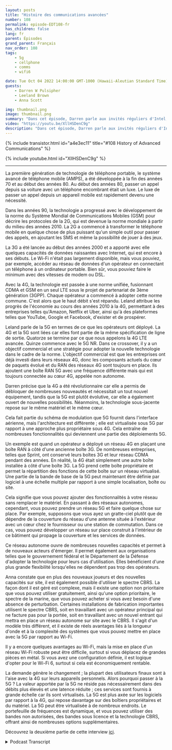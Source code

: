 ```yaml
---
layout: posts
title: "Histoire des communications avancées"
number: 108
permalink: episode-EDT108-fr
has_children: false
lang: fr
parent: Épisodes
grand_parent: Français
nav_order: 108
tags:
    - 5g
    - cellphone
    - comms
    - wifi6

date: Tue Oct 04 2022 14:00:00 GMT-1000 (Hawaii-Aleutian Standard Time)
guests:
    - Darren W Pulsipher
    - Leeland Brown
    - Anna Scott

img: thumbnail.png
image: thumbnail.png
summary: "Dans cet épisode, Darren parle aux invités réguliers d'Intel, Leland Brown, ingénieur principal : directeur technique des communications avancées, et Dr Anna Scott, architecte principal des technologies de pointe pour le secteur public, de l'histoire des communications avancées."
video: "https://youtu.be/XllHSDenC9g"
description: "Dans cet épisode, Darren parle aux invités réguliers d'Intel, Leland Brown, ingénieur principal : directeur technique des communications avancées, et Dr Anna Scott, architecte principal des technologies de pointe pour le secteur public, de l'histoire des communications avancées."
---
```


<div>
{% include transistor.html id="a4e3ec11" title="#108 History of Advanced Communications" %}

{% include youtube.html id="XllHSDenC9g" %}
</div>

---

La première génération de technologie de téléphone portable, le système avancé de téléphone mobile (AMPS), a été développée à la fin des années 70 et au début des années 80. Au début des années 80, passer un appel depuis sa voiture avec un téléphone encombrant était un luxe. Le luxe de passer un appel depuis un appareil mobile est rapidement devenu une nécessité.

Dans les années 90, la technologie a progressé avec le développement de la norme du Système Mondial de Communications Mobiles (GSM) pour décrire les protocoles de la 2G, qui est devenue la norme mondiale à partir du milieu des années 2010. La 2G a commencé à transformer le téléphone mobile en quelque chose de plus puissant qu'un simple outil pour passer des appels, en ajoutant les SMS et même la possibilité de jouer à des jeux.

La 3G a été lancée au début des années 2000 et a apporté avec elle quelques capacités de données naissantes avec Internet, qui est encore à ses débuts. Le Wi-Fi n'était pas largement disponible, mais vous pouviez, par exemple, accéder au réseau de données d'un opérateur en connectant un téléphone à un ordinateur portable. Bien sûr, vous pouviez faire le minimum avec des vitesses de modem ou DSL.

Avec la 4G, la technologie est passée à une norme unifiée, fusionnant CDMA et GSM en un seul LTE sous le projet de partenariat de 3ème génération (3GPP). Chaque opérateur a commencé à adopter cette norme commune. C'est alors que le haut débit s'est répandu. Leland attribue les progrès de l'économie au cours des années 2010 à la 4G, permettant à des entreprises telles qu'Amazon, Netflix et Uber, ainsi qu'à des plateformes telles que YouTube, Google et Facebook, d'exister et de prospérer.

Leland parle de la 5G en termes de ce que les opérateurs ont déployé. La 4G et la 5G sont liées car elles font partie de la même spécification de ligne de sortie. Quatorze se termine par ce que nous appelons la 4G LTE avancée. Quinze commence avec le 5G NR. Dans ce crossover, il y a un objectif commercial et une stratégie pour adopter la nouvelle technologie dans le cadre de la norme. L'objectif commercial est que les entreprises ont déjà investi dans leurs réseaux 4G, donc les composants actuels du cœur de paquets évolué et du RAN des réseaux 4G sont toujours en place. Ils ajoutent une boîte RAN 5G avec une fréquence différente mais qui est toujours connectée au cœur 4G, appelée non autonome.

Darren précise que la 4G a été révolutionnaire car elle a permis de débloquer de nombreuses nouveautés et nécessitait un tout nouvel équipement, tandis que la 5G est plutôt évolutive, car elle a également ouvert de nouvelles possibilités. Néanmoins, la technologie sous-jacente repose sur le même matériel et le même cœur.

Cela fait partie du schéma de modulation que 5G fournit dans l'interface aérienne, mais l'architecture est différente ; elle est virtualisée sous 5G par rapport à une approche plus propriétaire sous 4G. Cela entraîne de nombreuses fonctionnalités qui deviennent une partie des déploiements 5G.

Un exemple est quand un opérateur a déployé un réseau 4G en plaçant une boîte RAN à côté d'une ancienne boîte 3G. De nombreuses entreprises, telles que Sprint, ont conservé leurs boîtes 3G et leur réseau CDMA pendant des années. En réalité, la 4G était simplement une autre boîte installée à côté d'une boîte 3G. La 5G prend cette boîte propriétaire et permet la répartition des fonctions de cette boîte sur un réseau virtualisé. Une partie de la bande de base de la 5G peut maintenant être définie par logiciel à une échelle multiple par rapport à une simple localisation, boîte ou site.

Cela signifie que vous pouvez ajouter des fonctionnalités à votre réseau sans remplacer le matériel. En passant à des réseaux autonomes, cependant, vous pouvez prendre un réseau 5G et faire quelque chose sur place. Par exemple, supposons que vous ayez un gratte-ciel plutôt que de dépendre de la couverture du réseau d'une antenne située à l'extérieur avec un cœur chez le fournisseur ou une station de commutation. Dans ce cas, vous pouvez développer un réseau sur place construit à l'intérieur de ce bâtiment qui propage la couverture et les services de données.

Ce réseau autonome ouvre de nombreuses nouvelles capacités et permet à de nouveaux acteurs d'émerger. Il permet également aux organisations telles que le gouvernement fédéral et le Département de la Défense d'adopter la technologie pour leurs cas d'utilisation. Elles bénéficient d'une plus grande flexibilité lorsqu'elles ne dépendent pas trop des opérateurs.

Anna constate que en plus des nouveaux joueurs et des nouvelles capacités sur site, il est également possible d'utiliser le spectre CBRS. La façon dont il est géré est complexe, mais il existe une option non prioritaire que vous pouvez utiliser gratuitement, ainsi qu'une option prioritaire, le spectre de la marine, que vous pouvez acheter si vous avez besoin d'une absence de perturbation. Certaines installations de fabrication importantes utilisent le spectre CBRS, soit en travaillant avec un opérateur principal qui ne facture pas pour la portée, soit en travaillant avec un nouvel entrant qui mettra en place un réseau autonome sur site avec le CBRS. Il s'agit d'un modèle très différent, et il existe de réels avantages liés à la longueur d'onde et à la complexité des systèmes que vous pouvez mettre en place avec la 5G par rapport au Wi-Fi.

Il y a encore quelques avantages au Wi-Fi, mais la mise en place d'un réseau Wi-Fi robuste peut être difficile, surtout si vous déplacez de grandes pièces en métal. Si vous avez une configuration définie, il est logique d'opter pour le Wi-Fi 6, surtout si cela est économiquement rentable.

La demande génère le changement ; la plupart des utilisateurs finaux sont à l'aise avec la 4G sur leurs appareils personnels. Alors pourquoi passer à la 5G ? La valeur apportée par la 5G ne réside pas nécessairement dans des débits plus élevés et une latence réduite ; ces services sont fournis à grande échelle car ils sont virtualisés. La 5G est plus axée sur les logiciels par rapport à la 4G, qui repose davantage sur des boîtiers propriétaires et du matériel. La 5G peut être virtualisée à de nombreux endroits. Le portefeuille de fréquences est dynamique, et vous pouvez utiliser des bandes non autorisées, des bandes sous licence et la technologie CBRS, offrant ainsi de nombreuses options supplémentaires.

Découvrez la deuxième partie de cette interview [ici](episode-EDT109).



<details>
<summary> Podcast Transcript </summary>

<p></p>

</details>
